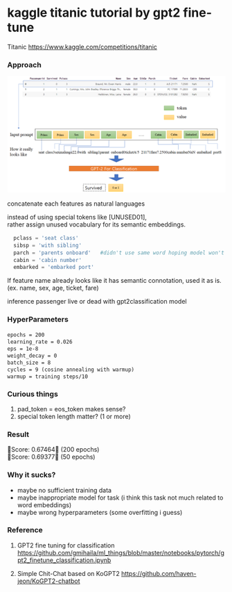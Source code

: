 kaggle titanic tutorial by gpt2 fine-tune
=====================================
Titanic
https://www.kaggle.com/competitions/titanic

### Approach



![tuning architecture](/gpt2_titanic.png)










concatenate each features as natural languages   

instead of using special tokens like [UNUSED01],   
rather assign unused vocabulary for its semantic embeddings.   

```python
  pclass = 'seat class'    
  sibsp = 'with sibling'   
  parch = 'parents onboard'   #didn't use same word hoping model won't confuse
  cabin = 'cabin number'   
  embarked = 'embarked port'   
```

If feature name already looks like it has semantic connotation, used it as is.(ex. name, sex, age, ticket, fare)



inference passenger live or dead with gpt2classification model
























### HyperParameters
```
epochs = 200
learning_rate = 0.026
eps = 1e-8
weight_decay = 0
batch_size = 8
cycles = 9 (cosine annealing with warmup)
warmup = training steps/10
```
### Curious things


1. pad_token  = eos_token makes sense?
2. special token length matter?  (1 or more)


### Result




🤮Score: 0.67464🤮 (200 epochs)     
🤮Score: 0.69377🤮 (50 epochs)




### Why it sucks?
- maybe no sufficient training data
- maybe inappropriate model for task (i think this task not much related to word embeddings)
- maybe wrong hyperparameters (some overfitting i guess)

### Reference

1. GPT2 fine tuning for classification
https://github.com/gmihaila/ml_things/blob/master/notebooks/pytorch/gpt2_finetune_classification.ipynb

2. Simple Chit-Chat based on KoGPT2
https://github.com/haven-jeon/KoGPT2-chatbot

